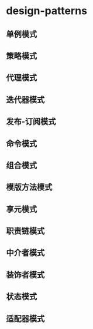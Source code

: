 # design-patterns

## 单例模式

## 策略模式

## 代理模式

## 迭代器模式

## 发布-订阅模式

## 命令模式

## 组合模式

## 模版方法模式

## 享元模式

## 职责链模式

## 中介者模式

## 装饰者模式

## 状态模式

## 适配器模式
